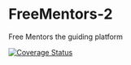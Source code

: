 # FreeMentors-2
Free Mentors the guiding platform


[![Coverage Status](https://coveralls.io/repos/github/FreeCurious/FreeMentors-2/badge.svg?branch=ft-Homepage-Creation-167963052)](https://coveralls.io/github/FreeCurious/FreeMentors-2?branch=ft-Homepage-Creation-167963052)
